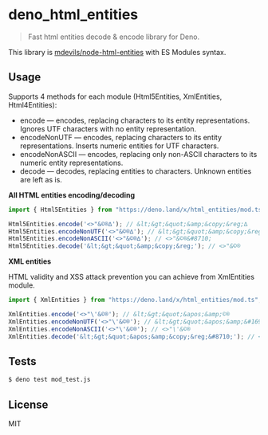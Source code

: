 # deno_html_entities

> Fast html entities decode & encode library for Deno.

This library is [mdevils/node-html-entities](https://github.com/mdevils/node-html-entities) with ES Modules syntax.

## Usage
Supports 4 methods for each module (Html5Entities, XmlEntities, Html4Entities):

* encode — encodes, replacing characters to its entity representations. Ignores UTF characters with no entity representation.
* encodeNonUTF — encodes, replacing characters to its entity representations. Inserts numeric entities for UTF characters.
* encodeNonASCII — encodes, replacing only non-ASCII characters to its numeric entity representations.
* decode — decodes, replacing entities to characters. Unknown entities are left as is.

**All HTML entities encoding/decoding**

```javascript
import { Html5Entities } from "https://deno.land/x/html_entities/mod.ts";

Html5Entities.encode('<>"&©®∆'); // &lt;&gt;&quot;&amp;&copy;&reg;∆
Html5Entities.encodeNonUTF('<>"&©®∆'); // &lt;&gt;&quot;&amp;&copy;&reg;&#8710;
Html5Entities.encodeNonASCII('<>"&©®∆'); // <>"&©®&#8710;
Html5Entities.decode('&lt;&gt;&quot;&amp;&copy;&reg;'); // <>"&©®
```

**XML entities**

HTML validity and XSS attack prevention you can achieve from XmlEntities module.

```js
import { XmlEntities } from "https://deno.land/x/html_entities/mod.ts";

XmlEntities.encode('<>"\'&©®'); // &lt;&gt;&quot;&apos;&amp;©®
XmlEntities.encodeNonUTF('<>"\'&©®'); // &lt;&gt;&quot;&apos;&amp;&#169;&#174;
XmlEntities.encodeNonASCII('<>"\'&©®'); // <>"\'&©®
XmlEntities.decode('&lt;&gt;&quot;&apos;&amp;&copy;&reg;&#8710;'); // <>"'&&copy;&reg;∆
```

## Tests
```sh
$ deno test mod_test.js
```

## License

MIT